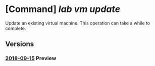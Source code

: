 # [Command] _lab vm update_

Update an existing virtual machine. This operation can take a while to complete.

## Versions

### [2018-09-15](/Resources/mgmt-plane/L3N1YnNjcmlwdGlvbnMve30vcmVzb3VyY2Vncm91cHMve30vcHJvdmlkZXJzL21pY3Jvc29mdC5kZXZ0ZXN0bGFiL2xhYnMve30vdmlydHVhbG1hY2hpbmVzL3t9/2018-09-15.xml) **Preview**

<!-- mgmt-plane /subscriptions/{}/resourcegroups/{}/providers/microsoft.devtestlab/labs/{}/virtualmachines/{} 2018-09-15 -->
